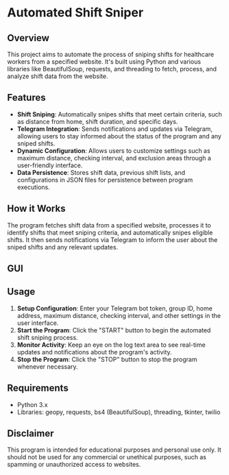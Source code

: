 # Automated Shift Sniper

## Overview

This project aims to automate the process of sniping shifts for healthcare workers from a specified website. It's built using Python and various libraries like BeautifulSoup, requests, and threading to fetch, process, and analyze shift data from the website.

## Features

- **Shift Sniping**: Automatically snipes shifts that meet certain criteria, such as distance from home, shift duration, and specific days.
- **Telegram Integration**: Sends notifications and updates via Telegram, allowing users to stay informed about the status of the program and any sniped shifts.
- **Dynamic Configuration**: Allows users to customize settings such as maximum distance, checking interval, and exclusion areas through a user-friendly interface.
- **Data Persistence**: Stores shift data, previous shift lists, and configurations in JSON files for persistence between program executions.

## How it Works

The program fetches shift data from a specified website, processes it to identify shifts that meet sniping criteria, and automatically snipes eligible shifts. It then sends notifications via Telegram to inform the user about the sniped shifts and any relevant updates.

## GUI


## Usage

1. **Setup Configuration**: Enter your Telegram bot token, group ID, home address, maximum distance, checking interval, and other settings in the user interface.
2. **Start the Program**: Click the "START" button to begin the automated shift sniping process.
3. **Monitor Activity**: Keep an eye on the log text area to see real-time updates and notifications about the program's activity.
4. **Stop the Program**: Click the "STOP" button to stop the program whenever necessary.

## Requirements

- Python 3.x
- Libraries: geopy, requests, bs4 (BeautifulSoup), threading, tkinter, twilio

## Disclaimer

This program is intended for educational purposes and personal use only. It should not be used for any commercial or unethical purposes, such as spamming or unauthorized access to websites.
